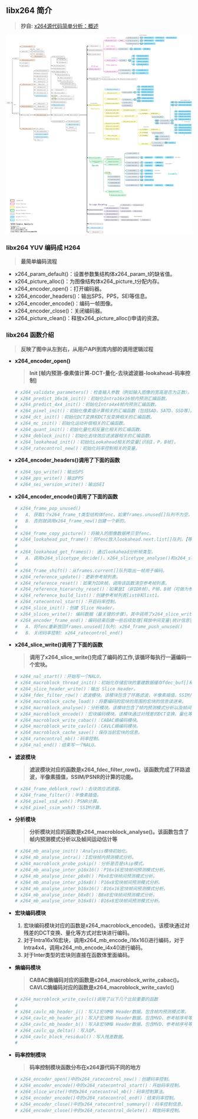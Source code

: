 ## **libx264 简介**
> **抄自:** [x264源代码简单分析：概述](https://blog.csdn.net/leixiaohua1020/article/details/45536607)

![libx264概括图](./libx264.jpg)

### **libx264 YUV 编码成 H264**
> **最简单编码流程**
- x264_param_default()：设置参数集结构体x264_param_t的缺省值。
- x264_picture_alloc()：为图像结构体x264_picture_t分配内存。
- x264_encoder_open()：打开编码器。
- x264_encoder_headers()：输出SPS，PPS，SEI等信息。
- x264_encoder_encode()：编码一帧图像。
- x264_encoder_close()：关闭编码器。
- x264_picture_clean()：释放x264_picture_alloc()申请的资源。 

### **libx264 函数介绍**
> **反映了图中从左到右，从用户API到库内部的调用逻辑过程**

- **x264_encoder_open()**
    > **Init [帧内预测-像素值计算-DCT-量化-去块滤波器-lookahead-码率控制]**

    ```sh
    # x264_validate_parameters()：检查输入参数（例如输入图像的宽高是否为正数）。
    # x264_predict_16x16_init()：初始化Intra16x16帧内预测汇编函数。
    # x264_predict_4x4_init()：初始化Intra4x4帧内预测汇编函数。
	# x264_pixel_init()：初始化像素值计算相关的汇编函数（包括SAD、SATD、SSD等）。
	# x264_dct_init()：初始化DCT变换和DCT反变换相关的汇编函数。
	# x264_mc_init()：初始化运动补偿相关的汇编函数。
	# x264_quant_init()：初始化量化和反量化相关的汇编函数。
	# x264_deblock_init()：初始化去块效应滤波器相关的汇编函数。
	# x264_lookahead_init()：初始化Lookahead相关的变量[识别I，P，B帧]。
 	# x264_ratecontrol_new()：初始化码率控制相关的变量。
    ```

- **x264_encoder_headers()调用了下面的函数**
    ```sh
    # x264_sps_write()：输出SPS
    # x264_pps_write()：输出PPS
    # x264_sei_version_write()：输出SEI
    ```
 
- **x264_encoder_encode()调用了下面的函数**
    ```sh
    # x264_frame_pop_unused()
    #   A. 获取1个x264_frame_t类型结构体fenc。如果frames.unused[]队列不为空，就调用x264_frame_pop()从unused[]队列取1个现成的
    #   B. 否则就调用x264_frame_new()创建一个新的。
    #
    # x264_frame_copy_picture()：将输入的图像数据拷贝至fenc。
    # x264_lookahead_put_frame()：将fenc放入lookahead.next.list[]队列，【等待确定帧类型】。
    #
    # x264_lookahead_get_frames(): 通过lookahead分析帧类型。
    #   A. 调用x264_slicetype_decide()，x264_slicetype_analyse()和x264_slicetype_frame_cost()等函数。确定帧类型信息，并将帧放入frames.current[]队列。
    #
    # x264_frame_shift()：从frames.current[]队列取出一帧用于编码。
    # x264_reference_update()：更新参考帧列表。
    # x264_reference_reset()：如果为IDR帧，调用该函数清空参考帧列表。
    # x264_reference_hierarchy_reset()：如果是I（非IDR帧）、P帧、B帧（可做为参考帧），调用该函数（还没研究）。
    # x264_reference_build_list()：创建参考帧列表list0和list1。
    # x264_ratecontrol_start()：开启码率控制。
    # x264_slice_init()：创建 Slice Header。
    # x264_slices_write(): 编码数据（最关键的步骤）。其中调用了x264_slice_write()完成了编码的工作
    # x264_encoder_frame_end()：编码结束后做一些后续处理[释放中间变量|统计信息|将fenc重新放回frames.unused[]队列|关闭码率控制]
    #   A. 将fenc重新放回frames.unused[]队列: x264_frame_push_unused()
    #   B. 关闭码率控制: x264_ratecontrol_end()
    ```

- **x264_slice_write()调用了下面的函数**
    > **调用了x264_slice_write()完成了编码的工作,该循环每执行一遍编码一个宏块。**

    ```sh
    # x264_nal_start()：开始写一个NALU。
    # x264_macroblock_thread_init()：初始化存储宏块的重建数据缓存fdec_buf[]和编码数据缓存fenc_buf[]。
    # x264_slice_header_write()：输出 Slice Header。
    # x264_fdec_filter_row()：滤波模块。该模块包含了环路滤波，半像素插值，SSIM/PSNR的计算。
    # x264_macroblock_cache_load()：将要编码的宏块的周围的宏块的信息读进来。
    # x264_macroblock_analyse()：分析模块。该模块包含了帧内预测模式分析以及帧间运动估计等。
    # x264_macroblock_encode()：宏块编码模块。该模块通过对残差的DCT变换、量化等方式对宏块进行编码。
    # x264_macroblock_write_cabac()：CABAC熵编码模块。
    # x264_macroblock_write_cavlc()：CAVLC熵编码模块。
    # x264_macroblock_cache_save()：保存当前宏块的信息。
    # x264_ratecontrol_mb()：码率控制。
    # x264_nal_end()：结束写一个NALU。
    ```

- **滤波模块**
    > **滤波模块对应的函数是x264_fdec_filter_row()。该函数完成了环路滤波，半像素插值，SSIM/PSNR的计算的功能。**
    ```sh
    # x264_frame_deblock_row()：去块效应滤波器。
    # x264_frame_filter()：半像素插值。
    # x264_pixel_ssd_wxh()：PSNR计算。
    # x264_pixel_ssim_wxh()：SSIM计算。
    ```

- **分析模块**
    > **分析模块对应的函数是x264_macroblock_analyse()。该函数包含了帧内预测模式分析以及帧间运动估计等**
    ```sh
    # x264_mb_analyse_init()：Analysis模块初始化。
    # x264_mb_analyse_intra()：I宏块帧内预测模式分析。
    # x264_macroblock_probe_pskip()：分析是否是skip模式。
    # x264_mb_analyse_inter_p16x16()：P16x16宏块帧间预测模式分析。
    # x264_mb_analyse_inter_p8x8()：P8x8宏块帧间预测模式分析。
    # x264_mb_analyse_inter_p16x8()：P16x8宏块帧间预测模式分析。
    # x264_mb_analyse_inter_b16x16()：B16x16宏块帧间预测模式分析。
    # x264_mb_analyse_inter_b8x8()：B8x8宏块帧间预测模式分析。
    # x264_mb_analyse_inter_b16x8()：B16x8宏块帧间预测模式分析。
    ```

- **宏块编码模块**
    1. 宏块编码模块对应的函数是x264_macroblock_encode()。该模块通过对残差的DCT变换、量化等方式对宏块进行编码。
    2. 对于Intra16x16宏块，调用x264_mb_encode_i16x16()进行编码，对于Intra4x4，调用x264_mb_encode_i4x4()进行编码。
    3. 对于Inter类型的宏块则直接在函数体里面编码。

- **熵编码模块**
    > **CABAC熵编码对应的函数是x264_macroblock_write_cabac()。CAVLC熵编码对应的函数是x264_macroblock_write_cavlc()**
    ```sh
    # x264_macroblock_write_cavlc()调用了以下几个比较重要的函数
    #
    # x264_cavlc_mb_header_i()：写入I宏块MB Header数据。包含帧内预测模式等。
    # x264_cavlc_mb_header_p()：写入P宏块MB Header数据。包含MVD、参考帧序号等。
    # x264_cavlc_mb_header_b()：写入B宏块MB Header数据。包含MVD、参考帧序号等。
    # x264_cavlc_qp_delta()：写入QP。
    # x264_cavlc_block_residual()：写入残差数据。
    #
    ```
- **码率控制模块**
    > **码率控制模块函数分布在x264源代码不同的地方**
    ```sh
    # x264_encoder_open()中的x264_ratecontrol_new()：创建码率控制。
    # x264_encoder_encode()中的x264_ratecontrol_start()：开始码率控制。
    # x264_slice_write()中的x264_ratecontrol_mb()：码率控制算法。
    # x264_encoder_encode()中的x264_ratecontrol_end()：结束码率控制。
    # x264_encoder_close()中的x264_ratecontrol_summary()：码率控制信息。
    # x264_encoder_close()中的x264_ratecontrol_delete()：释放码率控制。
    ```

